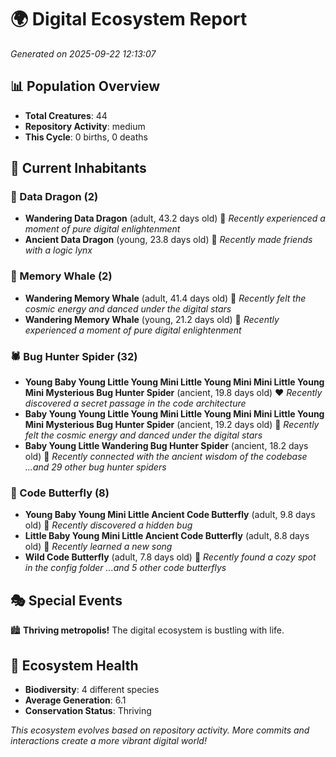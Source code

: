 # 🌍 Digital Ecosystem Report
*Generated on 2025-09-22 12:13:07*

## 📊 Population Overview
- **Total Creatures**: 44
- **Repository Activity**: medium
- **This Cycle**: 0 births, 0 deaths

## 👥 Current Inhabitants

### 🐉 Data Dragon (2)
- **Wandering Data Dragon** (adult, 43.2 days old) 💛
  *Recently experienced a moment of pure digital enlightenment*
- **Ancient Data Dragon** (young, 23.8 days old) 💛
  *Recently made friends with a logic lynx*

### 🐋 Memory Whale (2)
- **Wandering Memory Whale** (adult, 41.4 days old) 💛
  *Recently felt the cosmic energy and danced under the digital stars*
- **Wandering Memory Whale** (young, 21.2 days old) 💚
  *Recently experienced a moment of pure digital enlightenment*

### 🕷️ Bug Hunter Spider (32)
- **Young Baby Young Little Young Mini Little Young Mini Mini Little Young Mini Mysterious Bug Hunter Spider** (ancient, 19.8 days old) ❤️
  *Recently discovered a secret passage in the code architecture*
- **Baby Young Young Little Young Mini Little Young Mini Mini Little Young Mini Mysterious Bug Hunter Spider** (ancient, 19.2 days old) 💛
  *Recently felt the cosmic energy and danced under the digital stars*
- **Baby Young Little Wandering Bug Hunter Spider** (ancient, 18.2 days old) 💛
  *Recently connected with the ancient wisdom of the codebase*
  *...and 29 other bug hunter spiders*

### 🦋 Code Butterfly (8)
- **Young Baby Young Mini Little Ancient Code Butterfly** (adult, 9.8 days old) 💛
  *Recently discovered a hidden bug*
- **Little Baby Young Mini Little Ancient Code Butterfly** (adult, 8.8 days old) 💛
  *Recently learned a new song*
- **Wild Code Butterfly** (adult, 7.8 days old) 💛
  *Recently found a cozy spot in the config folder*
  *...and 5 other code butterflys*

## 🎭 Special Events

🏙️ **Thriving metropolis!** The digital ecosystem is bustling with life.

## 🔬 Ecosystem Health
- **Biodiversity**: 4 different species
- **Average Generation**: 6.1
- **Conservation Status**: Thriving

*This ecosystem evolves based on repository activity. More commits and interactions create a more vibrant digital world!*